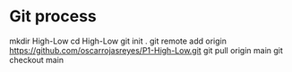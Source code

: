# Git process

mkdir High-Low
cd High-Low
git init .
git remote add origin https://github.com/oscarrojasreyes/P1-High-Low.git
git pull origin main
git checkout main